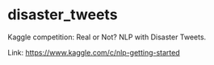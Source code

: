 # disaster_tweets
Kaggle competition: Real or Not? NLP with Disaster Tweets.

Link: https://www.kaggle.com/c/nlp-getting-started
